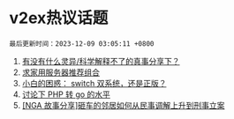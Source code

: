# v2ex热议话题

`最后更新时间：2023-12-09 03:05:11 +0800`

1. [有没有什么灵异/科学解释不了的真事分享下？](https://www.v2ex.com/t/998674)
1. [求家用服务器推荐组合](https://www.v2ex.com/t/998550)
1. [小白的困惑： switch 双系统，还是正版？](https://www.v2ex.com/t/998562)
1. [讨论下 PHP 转 go 的水平](https://www.v2ex.com/t/998612)
1. [[NGA 故事分享]砸车的邻居如何从民事调解上升到刑事立案](https://www.v2ex.com/t/998693)

